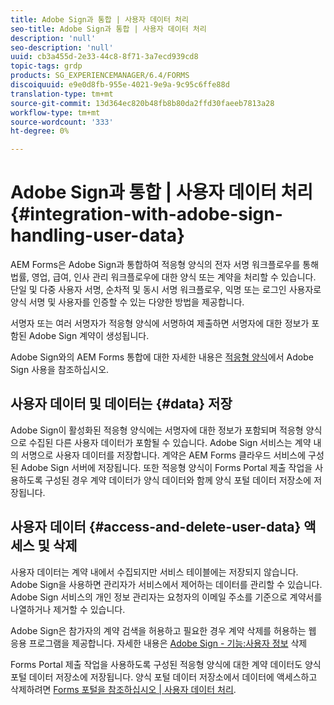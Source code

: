 ```yaml
---
title: Adobe Sign과 통합 | 사용자 데이터 처리
seo-title: Adobe Sign과 통합 | 사용자 데이터 처리
description: 'null'
seo-description: 'null'
uuid: cb3a455d-2e33-44c8-8f71-3a7ecd939cd8
topic-tags: grdp
products: SG_EXPERIENCEMANAGER/6.4/FORMS
discoiquuid: e9e0d8fb-955e-4021-9e9a-9c95c6ffe88d
translation-type: tm+mt
source-git-commit: 13d364ec820b48fb8b80da2ffd30faeeb7813a28
workflow-type: tm+mt
source-wordcount: '333'
ht-degree: 0%

---
```



# Adobe Sign과 통합 | 사용자 데이터 처리 {#integration-with-adobe-sign-handling-user-data}

AEM Forms은 Adobe Sign과 통합하여 적응형 양식의 전자 서명 워크플로우를 통해 법률, 영업, 급여, 인사 관리 워크플로우에 대한 양식 또는 계약을 처리할 수 있습니다. 단일 및 다중 사용자 서명, 순차적 및 동시 서명 워크플로우, 익명 또는 로그인 사용자로 양식 서명 및 사용자를 인증할 수 있는 다양한 방법을 제공합니다.

서명자 또는 여러 서명자가 적응형 양식에 서명하여 제출하면 서명자에 대한 정보가 포함된 Adobe Sign 계약이 생성됩니다.

Adobe Sign와의 AEM Forms 통합에 대한 자세한 내용은 [적응형 양식](/help/forms/using/working-with-adobe-sign.md)에서 Adobe Sign 사용을 참조하십시오.

## 사용자 데이터 및 데이터는 {#data} 저장

Adobe Sign이 활성화된 적응형 양식에는 서명자에 대한 정보가 포함되며 적응형 양식으로 수집된 다른 사용자 데이터가 포함될 수 있습니다. Adobe Sign 서비스는 계약 내의 서명으로 사용자 데이터를 저장합니다. 계약은 AEM Forms 클라우드 서비스에 구성된 Adobe Sign 서버에 저장됩니다. 또한 적응형 양식이 Forms Portal 제출 작업을 사용하도록 구성된 경우 계약 데이터가 양식 데이터와 함께 양식 포털 데이터 저장소에 저장됩니다.

## 사용자 데이터 {#access-and-delete-user-data} 액세스 및 삭제

사용자 데이터는 계약 내에서 수집되지만 서비스 테이블에는 저장되지 않습니다. Adobe Sign을 사용하면 관리자가 서비스에서 제어하는 데이터를 관리할 수 있습니다. Adobe Sign 서비스의 개인 정보 관리자는 요청자의 이메일 주소를 기준으로 계약서를 나열하거나 제거할 수 있습니다.

Adobe Sign은 참가자의 계약 검색을 허용하고 필요한 경우 계약 삭제를 허용하는 웹 응용 프로그램을 제공합니다. 자세한 내용은 [Adobe Sign - 기능:사용자 정보](https://helpx.adobe.com/sign/help/adobesign_gdpr_user_deletion.html) 삭제

Forms Portal 제출 작업을 사용하도록 구성된 적응형 양식에 대한 계약 데이터도 양식 포털 데이터 저장소에 저장됩니다. 양식 포털 데이터 저장소에서 데이터에 액세스하고 삭제하려면 [Forms 포털을 참조하십시오 | 사용자 데이터 처리](/help/forms/using/forms-portal-handling-user-data.md).
